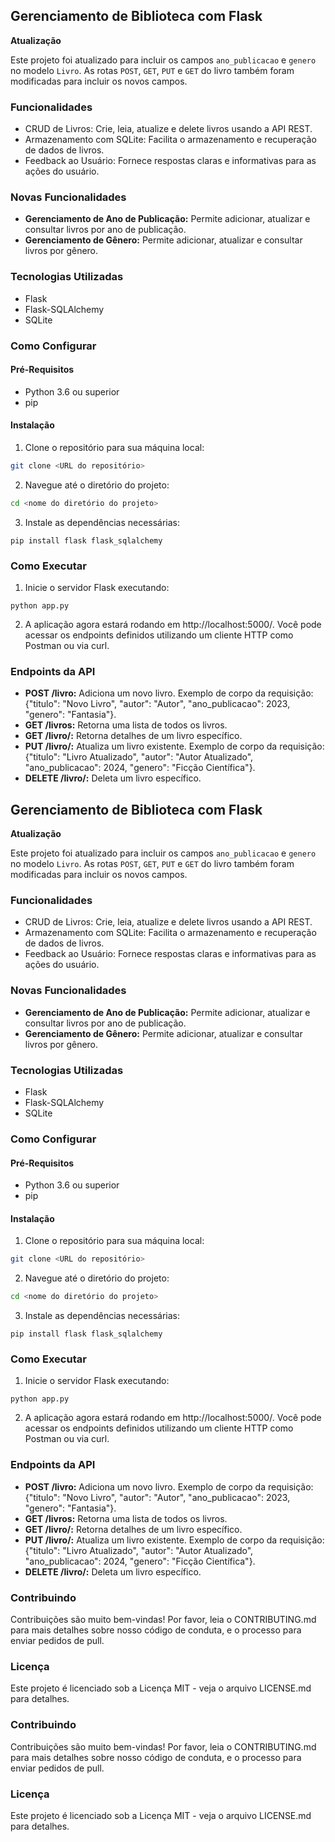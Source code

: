 ## Gerenciamento de Biblioteca com Flask

**Atualização**

Este projeto foi atualizado para incluir os campos `ano_publicacao` e `genero` no modelo `Livro`. As rotas `POST`, `GET`, `PUT` e `GET` do livro também foram modificadas para incluir os novos campos.

### Funcionalidades

* CRUD de Livros: Crie, leia, atualize e delete livros usando a API REST.
* Armazenamento com SQLite: Facilita o armazenamento e recuperação de dados de livros.
* Feedback ao Usuário: Fornece respostas claras e informativas para as ações do usuário.

### Novas Funcionalidades

* **Gerenciamento de Ano de Publicação:** Permite adicionar, atualizar e consultar livros por ano de publicação.
* **Gerenciamento de Gênero:** Permite adicionar, atualizar e consultar livros por gênero.

### Tecnologias Utilizadas

* Flask
* Flask-SQLAlchemy
* SQLite

### Como Configurar

#### Pré-Requisitos

* Python 3.6 ou superior
* pip

#### Instalação

1. Clone o repositório para sua máquina local:

```bash
git clone <URL do repositório>
```

2. Navegue até o diretório do projeto:

```bash
cd <nome do diretório do projeto>
```

3. Instale as dependências necessárias:

```
pip install flask flask_sqlalchemy
```

### Como Executar

1. Inicie o servidor Flask executando:

```
python app.py
```

2. A aplicação agora estará rodando em http://localhost:5000/. Você pode acessar os endpoints definidos utilizando um cliente HTTP como Postman ou via curl.

### Endpoints da API

* **POST /livro:** Adiciona um novo livro. Exemplo de corpo da requisição: {"titulo": "Novo Livro", "autor": "Autor", "ano_publicacao": 2023, "genero": "Fantasia"}.
* **GET /livros:** Retorna uma lista de todos os livros.
* **GET /livro/<id>:** Retorna detalhes de um livro específico.
* **PUT /livro/<id>:** Atualiza um livro existente. Exemplo de corpo da requisição: {"titulo": "Livro Atualizado", "autor": "Autor Atualizado", "ano_publicacao": 2024, "genero": "Ficção Científica"}.
* **DELETE /livro/<id>:** Deleta um livro específico.


## Gerenciamento de Biblioteca com Flask

**Atualização**

Este projeto foi atualizado para incluir os campos `ano_publicacao` e `genero` no modelo `Livro`. As rotas `POST`, `GET`, `PUT` e `GET` do livro também foram modificadas para incluir os novos campos.

### Funcionalidades

* CRUD de Livros: Crie, leia, atualize e delete livros usando a API REST.
* Armazenamento com SQLite: Facilita o armazenamento e recuperação de dados de livros.
* Feedback ao Usuário: Fornece respostas claras e informativas para as ações do usuário.

### Novas Funcionalidades

* **Gerenciamento de Ano de Publicação:** Permite adicionar, atualizar e consultar livros por ano de publicação.
* **Gerenciamento de Gênero:** Permite adicionar, atualizar e consultar livros por gênero.

### Tecnologias Utilizadas

* Flask
* Flask-SQLAlchemy
* SQLite

### Como Configurar

#### Pré-Requisitos

* Python 3.6 ou superior
* pip

#### Instalação

1. Clone o repositório para sua máquina local:

```bash
git clone <URL do repositório>
```

2. Navegue até o diretório do projeto:

```bash
cd <nome do diretório do projeto>
```

3. Instale as dependências necessárias:

```
pip install flask flask_sqlalchemy
```

### Como Executar

1. Inicie o servidor Flask executando:

```
python app.py
```

2. A aplicação agora estará rodando em http://localhost:5000/. Você pode acessar os endpoints definidos utilizando um cliente HTTP como Postman ou via curl.

### Endpoints da API

* **POST /livro:** Adiciona um novo livro. Exemplo de corpo da requisição: {"titulo": "Novo Livro", "autor": "Autor", "ano_publicacao": 2023, "genero": "Fantasia"}.
* **GET /livros:** Retorna uma lista de todos os livros.
* **GET /livro/<id>:** Retorna detalhes de um livro específico.
* **PUT /livro/<id>:** Atualiza um livro existente. Exemplo de corpo da requisição: {"titulo": "Livro Atualizado", "autor": "Autor Atualizado", "ano_publicacao": 2024, "genero": "Ficção Científica"}.
* **DELETE /livro/<id>:** Deleta um livro específico.

### Contribuindo

Contribuições são muito bem-vindas! Por favor, leia o CONTRIBUTING.md para mais detalhes sobre nosso código de conduta, e o processo para enviar pedidos de pull.

### Licença

Este projeto é licenciado sob a Licença MIT - veja o arquivo LICENSE.md para detalhes.





### Contribuindo

Contribuições são muito bem-vindas! Por favor, leia o CONTRIBUTING.md para mais detalhes sobre nosso código de conduta, e o processo para enviar pedidos de pull.

### Licença

Este projeto é licenciado sob a Licença MIT - veja o arquivo LICENSE.md para detalhes.
